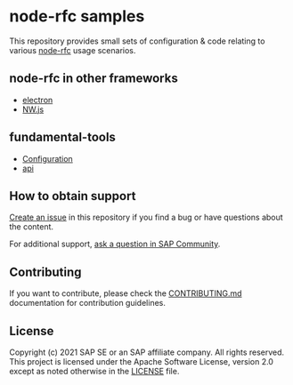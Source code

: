 # node-rfc samples  <!-- omit in toc -->

This repository provides small sets of configuration & code relating to various [node-rfc](https://github.com/SAP/node-rfc) usage scenarios.

## node-rfc in other frameworks

- [electron](./frameworks/electron-quick-start)
- [NW.js](./frameworks/nwjs-quick-start)

## fundamental-tools

- [Configuration](./fundamental-tools/config)
- [api](./fundamental-tools/api)

## How to obtain support

[Create an issue](https://github.com/SAP-samples/node-rfc-samples/issues) in this repository if you find a bug or have questions about the content.

For additional support, [ask a question in SAP Community](https://answers.sap.com/questions/ask.html).

## Contributing

If you want to contribute, please check the [CONTRIBUTING.md](CONTRIBUTING.md) documentation for contribution guidelines.

## License

Copyright (c) 2021 SAP SE or an SAP affiliate company. All rights reserved. This project is licensed under the Apache Software License, version 2.0 except as noted otherwise in the [LICENSE](LICENSES/Apache-2.0.txt) file.


